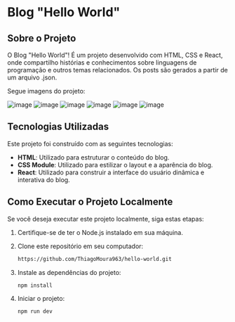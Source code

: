# Blog "Hello World"


## Sobre o Projeto
O Blog "Hello World"! É um projeto desenvolvido com HTML, CSS e React, onde compartilho histórias e conhecimentos sobre linguagens de programação e outros temas relacionados. Os posts são gerados a partir de um arquivo .json.

Segue imagens do projeto:

![image](https://github.com/ThiagoMoura963/hello-world/assets/76569184/358e1bd5-56df-4449-a40c-2e0c058039cd)
![image](https://github.com/ThiagoMoura963/hello-world/assets/76569184/6ce944a1-e4fb-457f-bd16-50e202d9b64d)
![image](https://github.com/ThiagoMoura963/hello-world/assets/76569184/9b1edb02-ac4f-4188-93c7-710a8b3ce14a)
![image](https://github.com/ThiagoMoura963/hello-world/assets/76569184/54884f2d-ebac-4d0f-84bc-3a27a919ca56)
![image](https://github.com/ThiagoMoura963/hello-world/assets/76569184/2160cd5e-c627-4fdd-9465-ca0967874f71)
![image](https://github.com/ThiagoMoura963/hello-world/assets/76569184/a2601d88-2e4b-417e-b418-4d19d7a6f101)

## Tecnologias Utilizadas

Este projeto foi construído com as seguintes tecnologias:

- **HTML**: Utilizado para estruturar o conteúdo do blog.
- **CSS Module**: Utilizado para estilizar o layout e a aparência do blog.
- **React**: Utilizado para construir a interface do usuário dinâmica e interativa do blog.

## Como Executar o Projeto Localmente

Se você deseja executar este projeto localmente, siga estas etapas:

1. Certifique-se de ter o Node.js instalado em sua máquina.

2. Clone este repositório em seu computador:

   ```bash
   https://github.com/ThiagoMoura963/hello-world.git
   ````
3. Instale as dependências do projeto:
   ```bash
   npm install
   ```
4. Iniciar o projeto:
   ```bash
   npm run dev
   ```
